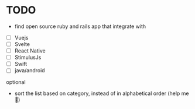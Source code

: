 # TODO

- find open source ruby and rails app that integrate with

 - [ ] Vuejs
 - [ ] Svelte
 - [ ] React Native
 - [ ] StimulusJs
 - [ ] Swift 
 - [ ] java/android

optional
- sort the list based on category, instead of in alphabetical order
(help me 🙏)